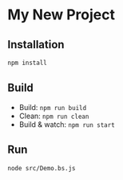 # My New Project

## Installation

```sh
npm install
```

## Build

- Build: `npm run build`
- Clean: `npm run clean`
- Build & watch: `npm run start`

## Run

```sh
node src/Demo.bs.js
```